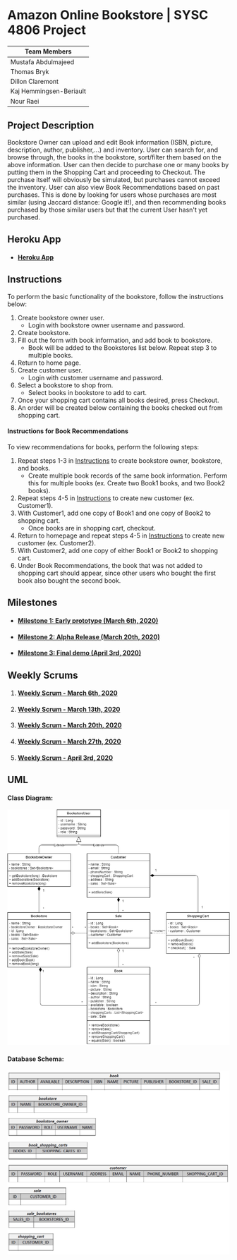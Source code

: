 # Amazon Online Bookstore | SYSC 4806 Project

|Team Members           |
|-----------------------|
|Mustafa Abdulmajeed    |
|Thomas Bryk            |
|Dillon Claremont       |
|Kaj Hemmingsen-Beriault|
|Nour Raei              |

## Project Description
Bookstore Owner can upload and edit Book information (ISBN, picture, description, author, publisher,...) and inventory. User can search for, and browse through, the books in the bookstore, sort/filter them based on the above information. User can then decide to purchase one or many books by putting them in the Shopping Cart and proceeding to Checkout. The purchase itself will obviously be simulated, but purchases cannot exceed the inventory. User can also view Book Recommendations based on past purchases. This is done by looking for users whose purchases are most similar (using Jaccard distance: Google it!), and then recommending books purchased by those similar users but that the current User hasn't yet purchased.

## Heroku App
- #### [Heroku App](https://sysc-4806-project-2020.herokuapp.com/)

## Instructions
To perform the basic functionality of the bookstore, follow the instructions below:
1. Create bookstore owner user.
      - Login with bookstore owner username and password.
2. Create bookstore.
3. Fill out the form with book information, and add book to bookstore.
      - Book will be added to the Bookstores list below. Repeat step 3 to multiple books.
4. Return to home page.
5. Create customer user.
      - Login with customer username and password.
5. Select a bookstore to shop from.
      - Select books in bookstore to add to cart.
6. Once your shopping cart contains all books desired, press Checkout.
7. An order will be created below containing the books checked out from shopping cart.

#### Instructions for Book Recommendations
To view recommendations for books, perform the following steps:
1. Repeat steps 1-3 in [Instructions](#instructions) to create bookstore owner, bookstore, and books.
      - Create multiple book records of the same book information. Perform this for multiple books (ex. Create two Book1 books, and two Book2 books).
2. Repeat steps 4-5 in [Instructions](#instructions) to create new customer (ex. Customer1).
3. With Customer1, add one copy of Book1 and one copy of Book2 to shopping cart.
      - Once books are in shopping cart, checkout.
4. Return to homepage and repeat steps 4-5 in [Instructions](#instructions) to create new customer (ex. Customer2).
5. With Customer2, add one copy of either Book1 or Book2 to shopping cart.
6. Under Book Recommendations, the book that was not added to shopping cart should appear, since other users who bought the first book also bought the second book.

## Milestones
- #### [Milestone 1: Early prototype (March 6th, 2020)](../../milestone/1)
- #### [Milestone 2: Alpha Release (March 20th, 2020)](../../milestone/2)
- #### [Milestone 3: Final demo (April 3rd, 2020)](../../milestone/3)

## Weekly Scrums
1. #### [Weekly Scrum - March 6th, 2020](../../issues/24)
2. #### [Weekly Scrum - March 13th, 2020](../../issues/34)
3. #### [Weekly Scrum - March 20th, 2020](../../issues/56)
4. #### [Weekly Scrum - March 27th, 2020](../../issues/65)
5. #### [Weekly Scrum - April 3rd, 2020](../../issues/78)

## UML
#### Class Diagram:
![Class Diagram](uml/UML_ClassDiagram.png)
#### Database Schema:
![Database Schema](uml/DatabaseSchema.png)
